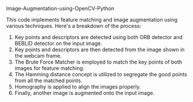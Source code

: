 Image-Augmentation-using-OpenCV-Python

This code implements feature matching and image augmentation using various techniques. Here's a breakdown of the process:

1. Key points and descriptors are detected using both ORB detector and BEBLID detector on the input image.
2. Key points and descriptors are then detected from the image shown in the webcam frame.
3. The Brute Force Matcher is employed to match the key points of both images for feature matching.
4. The Hamming distance concept is utilized to segregate the good points from all the matched points.
5. Homography is applied to align the images properly.
6. Finally, another image is augmented onto the input image.
